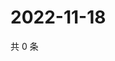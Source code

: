# 2022-11-18

共 0 条

<!-- BEGIN WEIBO -->
<!-- 最后更新时间 Fri Nov 18 2022 15:00:42 GMT+0800 (China Standard Time) -->

<!-- END WEIBO -->

